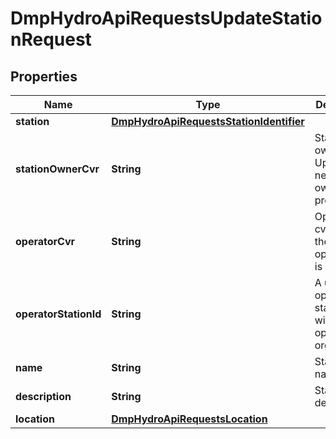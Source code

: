 # DmpHydroApiRequestsUpdateStationRequest

## Properties
Name | Type | Description | Notes
------------ | ------------- | ------------- | -------------
**station** | [**DmpHydroApiRequestsStationIdentifier**](DmpHydroApiRequestsStationIdentifier.md) |  | 
**stationOwnerCvr** | **String** | Station owner cvr. Update the new station owner if it is provided |  [optional]
**operatorCvr** | **String** | Operator cvr. Update the new operator if it is provided |  [optional]
**operatorStationId** | **String** | A unique operator station id within the operator organization |  [optional]
**name** | **String** | Station name |  [optional]
**description** | **String** | Station description |  [optional]
**location** | [**DmpHydroApiRequestsLocation**](DmpHydroApiRequestsLocation.md) |  | 
